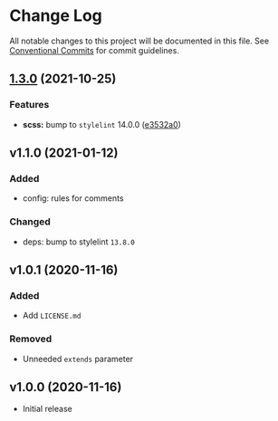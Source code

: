 # Change Log

All notable changes to this project will be documented in this file.
See [Conventional Commits](https://conventionalcommits.org) for commit guidelines.

## [1.3.0](https://github.com/iRaiser/stylelint-configs/compare/@iraiser/stylelint-config-scss@1.2.0...@iraiser/stylelint-config-scss@1.3.0) (2021-10-25)


### Features

* **scss:** bump to `stylelint` 14.0.0 ([e3532a0](https://github.com/iRaiser/stylelint-configs/commit/e3532a0719b9dbff667a8cc377c9d2f09a131097))


## v1.1.0 (2021-01-12)

### Added

* config: rules for comments

### Changed

* deps: bump to stylelint ``13.8.0``

## v1.0.1 (2020-11-16)

### Added

* Add ``LICENSE.md``

### Removed

* Unneeded ``extends`` parameter

## v1.0.0 (2020-11-16)

* Initial release
